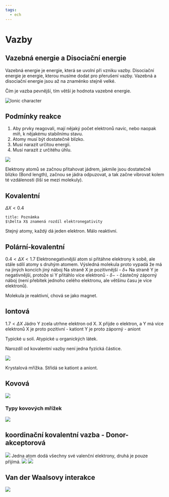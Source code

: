 ```yaml
---
tags:
  - ech
---
```

# Vazby
## Vazebná energie a Disociační energie
Vazebná energie je energie, která se uvolní při vzniku vazby.
Disociační energie je energie, kterou musíme dodat pro přerušení vazby.
Vazebná a disociační energie jsou až na znaménko stejně velké.

Čím je vazba pevnější, tím větší je hodnota vazebné energie.

![Ionic character](Pasted%20image%2020211104184318.png)

## Podmínky reakce
1. Aby prvky reagovali, mají nějaký počet elektronů navíc, nebo naopak míň, k nějakému stabilnímu stavu.
2. Atomy musí být dostatečně blízko.
3. Musí narazit určitou energii.
4. Musí narazit z určitéhu úhlu.

![](Pasted%20image%2020211104190858.png)

Elektrony atomů se začnou přitahovat jádrem, jakmile jsou dostatečně blízko (Bond length), začnou se jádra odpuzovat, a tak začne vibrovat kolem té vzdálenosti (liší se mezi molekuly).

## Kovalentní
$\Delta X < 0.4$
```ad-note
title: Poznámka
$\Delta X$ znamená rozdíl elektronegativity
```
Stejný atomy, každý dá jeden elektron.
Málo reaktivní.
## Polární-kovalentní
$0.4 < \Delta X < 1.7$
Elektronegativnější atom si přitáhne elektrony k sobě, ale stále sdílí atomy s druhým atomem.
Výsledná molekula proto vypadá že má na jiných koncích jiný náboj
Na straně X je pozitivnější - $\delta+$
Na straně Y je negativnější, protože si Y přitáhlo více elektronů - $\delta-$ - částečný záporný náboj (není přebitek jednoho celého elektronu, ale většinu času je více elektronů).

Molekula je reaktivní, chová se jako magnet.
## Iontová
$1.7 < \Delta X$
Jádro Y zcela utrhne elektron od X. X přijde o elektron, a Y má více elektronů
X je proto pozitivní - kationt
Y je proto záporný - aniont

Typické u solí. Atypické u organických látek.

Narozdíl od kovalentní vazby není jedna fyzická částice.

![](Pasted%20image%2020211104192629.png)

Krystalová mřížka. Střídá se kationt a aniont.
## Kovová
![](Pasted%20image%2020211104184619.png)
 ### Typy kovových mřížek
 ![](Pasted%20image%2020211104184638.png)
 ## koordinační kovalentní vazba - Donor-akceptorová
 ![](Pasted%20image%2020211104184700.png)
 Jedna atom dodá všechny své valenční elektrony, druhá je pouze přijímá.
 ![](Pasted%20image%2020211104184733.png)
 ![](Pasted%20image%2020211104184740.png)
 
 
 ## Van der Waalsovy interakce
 ![](Pasted%20image%2020211104184802.png)
 